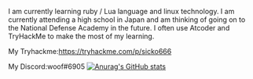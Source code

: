 I am currently learning ruby / Lua language and linux technology.
I am currently attending a high school in Japan and am thinking of going on to the National Defense Academy in the future. I often use Atcoder and TryHackMe to make the most of my learning.

My Tryhackme:https://tryhackme.com/p/sicko666


My Discord:woof#6905
[![Anurag's GitHub stats](https://github-readme-stats.vercel.app/apiwoofyboss1=anuraghazra)](https://github.com/anuraghazra/github-readme-stats)
